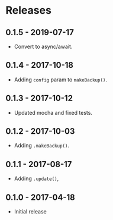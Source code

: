 # Releases

## 0.1.5 - 2019-07-17

- Convert to async/await.

## 0.1.4 - 2017-10-18

- Adding `config` param to `makeBackup()`.

## 0.1.3 - 2017-10-12

- Updated mocha and fixed tests.

## 0.1.2 - 2017-10-03

- Adding `.makeBackup()`.

## 0.1.1 - 2017-08-17

- Adding `.update()`,

## 0.1.0 - 2017-04-18

- Initial release
